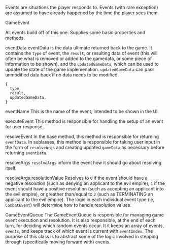 Events are situations the player responds to. Events (with rare exception) are assumed to have already happened by the time the player sees them.

GameEvent

All events build off of this one. Supplies some basic properties and methods.

eventData
eventData is the data ultimate returned back to the game. It contains the `type` of event, the `result`, or resulting data of event (this will often be what is removed or added to the gamedata, or some piece of information to be shown), and the `updatedGameData`, which can be used to update the state of the game implemenation. `updatedGameData` can pass unmodified data back if no data needs to be modified.

```
{
  type,
  result,
  updatedGameData,
}
```

eventName
This is the name of the event, intended to be shown in the UI.

executeEvent
This method is responsible for handling the setup of an event for user response. 

resolveEvent
In the base method, this method is responsible for returning `eventData`. In sublasses, this method is responsible for taking user input in the form of `resolveArgs` and creating updated `gameData` as necessary before returning `eventData`.

resolveArgs
`resolveArgs` inform the event how it should go about resolving itself. 

resolveArgs.resolutionValue
Resolves to `0` if the event should have a negative resolution (such as denying an applicant to the evil empire), `1` if the event should have a positive resolution (such as accepting an applicant into the evil empire), or greather than/equal to `2` (such as TERMINATING an applicant to the evil empire). The logic in each individual event type (ie, `CombatEvent`) will determine how to handle resolution values.

GameEventQueue
The GameEventQueue is responsible for managing game event execution and resolution. It is also responsible, at the end of each turn, for deciding which random events occur. It it keeps an array of events, `events`, and keeps track of which event is current with `eventIndex`. The purpose of this class is to abstract some of the logic involved in stepping through (specifically moving forward with) events.